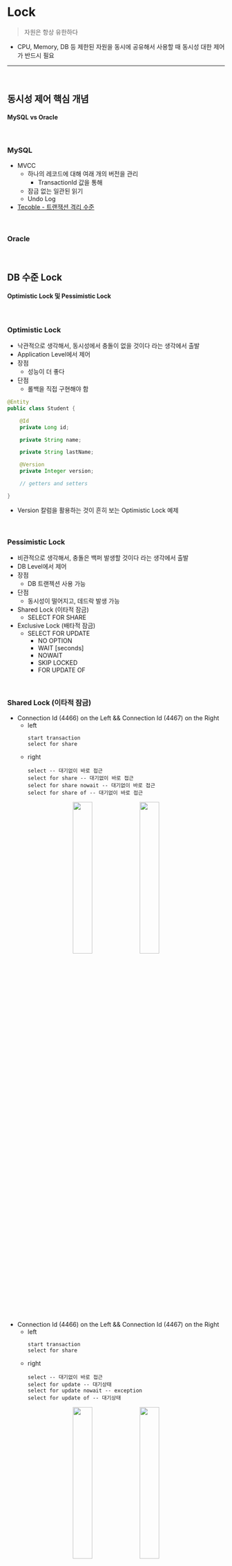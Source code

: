 # Lock
> 자원은 항상 유한하다
* CPU, Memory, DB 등 제한된 자원을 동시에 공유해서 사용할 때 동시성 대한 제어가 반드시 필요

<hr>
<br>

## 동시성 제어 핵심 개념
#### MySQL vs Oracle

<br>

### MySQL
* MVCC
  * 하나의 레코드에 대해 여래 개의 버전을 관리
    * TransactionId 값을 통해
  * 잠금 없는 일관된 읽기
  * Undo Log
* [Tecoble - 트랜잭션 격리 수준](https://tecoble.techcourse.co.kr/post/2022-11-07-mysql-isolation/)

<br>

### Oracle


<br>

## DB 수준 Lock
#### Optimistic Lock 및 Pessimistic Lock

<br>

### Optimistic Lock
* 낙관적으로 생각해서, 동시성에서 충돌이 없을 것이다 라는 생각에서 출발
* Application Level에서 제어
* 장점
  * 성능이 더 좋다
* 단점
  * 롤백을 직접 구현해야 함
```java
@Entity
public class Student {

    @Id
    private Long id;

    private String name;

    private String lastName;

    @Version
    private Integer version;

    // getters and setters

}
```
* Version 칼럼을 활용하는 것이 흔히 보는 Optimistic Lock 예제

<br>

### Pessimistic Lock
* 비관적으로 생각해서, 충돌은 백퍼 발생할 것이다 라는 생각에서 출발
* DB Level에서 제어
* 장점
  * DB 트랜젝션 사용 가능 
* 단점
  * 동시성이 떨어지고, 데드락 발생 가능
* Shared Lock (이타적 잠금)
  * SELECT FOR SHARE
* Exclusive Lock (배타적 잠금)
  * SELECT FOR UPDATE
    * NO OPTION
    * WAIT [seconds]
    * NOWAIT
    * SKIP LOCKED
    * FOR UPDATE OF

<br>

### Shared Lock (이타적 잠금)
* Connection Id (4466) on the Left && Connection Id (4467) on the Right
  * left
    ```mysql
    start transaction
    select for share
    ```
  * right
    ```mysql
    select -- 대기없이 바로 접근
    select for share -- 대기없이 바로 접근
    select for share nowait -- 대기없이 바로 접근
    select for share of -- 대기없이 바로 접근
    ```

<div align="center">
 <img width="30%" src="https://github.com/PoSungKim/development_study/assets/37537227/990ddfb3-d49b-481b-90dd-0d55c7713262">
 <img width="30%" src="https://github.com/PoSungKim/development_study/assets/37537227/be34cc68-e96e-40eb-9e2a-071afb144c27">
</div>

<br>

* Connection Id (4466) on the Left && Connection Id (4467) on the Right
  * left
    ```mysql
    start transaction
    select for share
    ```
  * right
    ```mysql
    select -- 대기없이 바로 접근
    select for update -- 대기상태
    select for update nowait -- exception
    select for update of -- 대기상태
    ```

<div align="center">
 <img width="30%" src="https://github.com/PoSungKim/development_study/assets/37537227/990ddfb3-d49b-481b-90dd-0d55c7713262">
 <img width="30%" src="https://github.com/PoSungKim/development_study/assets/37537227/0e7451c6-6ea2-480f-b578-6e8e3afc8020">
</div>

<br>

### Exclusive Lock (배타적 잠금)
* Connection Id (4466) on the Left && Connection Id (4467) on the Right
  * left
    ```mysql
    start transaction
    select for update
    ```
  * right
    ```mysql
    select for share -- 대기상태
    select for share nowait -- statement aborted
    ```

<div align="center">
 <img width="30%" src="https://github.com/PoSungKim/development_study/assets/37537227/836fe7b6-23cb-4aae-83d4-ce27f5dc7fdb">
 <img width="30%" src="https://github.com/PoSungKim/development_study/assets/37537227/792dddee-996a-4745-8f21-007ed13e3c27">
</div>

<br>

* Connection Id (4466) on the Left && Connection Id (4467) on the Right
  * left
    ```mysql
    start transaction
    select for update
    ```
  * right
    ```mysql
    select for update -- 대기상태
    select for update nowait -- statement aborted
    ```

<div align="center">
 <img width="30%" src="https://github.com/PoSungKim/development_study/assets/37537227/836fe7b6-23cb-4aae-83d4-ce27f5dc7fdb">
 <img width="30%" src="https://github.com/PoSungKim/development_study/assets/37537227/687cc2cf-6268-4dce-a062-d7e00b145248">

</div>




<br>
<hr>
<br>

## Memory 수준 Lock
#### [Multi-thread 프로그래밍에서의 동기화](https://github.com/PoSungKim/development_study/blob/main/Programming/Java/11.1%20JVM%20Layout,%20Thread,%20%EB%8F%99%EA%B8%B0%ED%99%94.md#multi-thread-%ED%94%84%EB%A1%9C%EA%B7%B8%EB%9E%98%EB%B0%8D%EC%97%90%EC%84%9C%EC%9D%98-%EB%8F%99%EA%B8%B0%ED%99%94)

synchronized, volatile

<br>
<hr>
<br>
